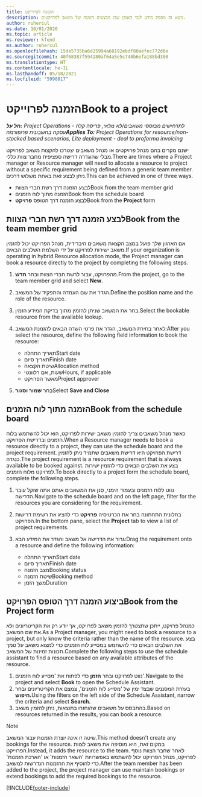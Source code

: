 ```yaml
---
title: הזמנה לפרוייקט
description: נושא זה מספק מידע לגבי האופן שבו מבצעים הזמנה של משאב לפרויקטים.
author: ruhercul
ms.date: 10/01/2020
ms.topic: article
ms.reviewer: kfend
ms.author: ruhercul
ms.openlocfilehash: 15de5735ba6d25994a68192ebdf80aefec772d6e
ms.sourcegitcommit: 40f68387f594180af64a5e5c748b6efa188bd300
ms.translationtype: HT
ms.contentlocale: he-IL
ms.lasthandoff: 05/10/2021
ms.locfileid: "5998817"
---
```

# <a name="book-to-a-project"></a><span data-ttu-id="f16a6-103">הזמנה לפרוייקט</span><span class="sxs-lookup"><span data-stu-id="f16a6-103">Book to a project</span></span>

<span data-ttu-id="f16a6-104">_**חל על:** Project Operations לתרחישים מבוססי משאבים/לא מלאי, פריסה קלה - עסקה בחשבונית פרופורמה_</span><span class="sxs-lookup"><span data-stu-id="f16a6-104">_**Applies To:** Project Operations for resource/non-stocked based scenarios, Lite deployment - deal to proforma invoicing_</span></span>

<span data-ttu-id="f16a6-105">ישנם מקרים בהם מנהל פרויקטים או מנהל משאבים יצטרכו להקצות משאב לפרויקט מבלי שהוגדרה דרישה ספציפית מחבר צוות כללי.</span><span class="sxs-lookup"><span data-stu-id="f16a6-105">There are times where a Project manager or Resource manager will need to allocate a resource to project without a specific requirement being defined from a generic team member.</span></span> <span data-ttu-id="f16a6-106">ניתן לבצע זאת באחת משלוש דרכים.</span><span class="sxs-lookup"><span data-stu-id="f16a6-106">This can be achieved in one of three ways.</span></span>

- <span data-ttu-id="f16a6-107">לבצע הזמנה דרך רשת חברי הצוות</span><span class="sxs-lookup"><span data-stu-id="f16a6-107">Book from the team member grid</span></span>
- <span data-ttu-id="f16a6-108">הזמנה מתוך לוח הזמנים</span><span class="sxs-lookup"><span data-stu-id="f16a6-108">Book from the schedule board</span></span>
- <span data-ttu-id="f16a6-109">לבצע הזמנה דרך הטופס **פרויקט**</span><span class="sxs-lookup"><span data-stu-id="f16a6-109">Book from the **Project** form</span></span>

## <a name="book-from-the-team-member-grid"></a><span data-ttu-id="f16a6-110">לבצע הזמנה דרך רשת חברי הצוות</span><span class="sxs-lookup"><span data-stu-id="f16a6-110">Book from the team member grid</span></span>

<span data-ttu-id="f16a6-111">אם הארגון שלך פועל במצב הקצאת משאבים היברידית, מנהל הפרויקט יכול להזמין משאב ישירות לפרויקט על ידי השלמת השלבים הבאים.</span><span class="sxs-lookup"><span data-stu-id="f16a6-111">If your organization is operating in hybrid Resource allocation mode, the Project manager can book a resource directly to the project by completing the following steps.</span></span>

1. <span data-ttu-id="f16a6-112">מהפרויקט, עבור לרשת חברי הצוות ובחר **חדשׁ**.</span><span class="sxs-lookup"><span data-stu-id="f16a6-112">From the project, go to the team member grid and select **New**.</span></span>
2. <span data-ttu-id="f16a6-113">הגדר את שם העמדה והתפקיד של המשאב.</span><span class="sxs-lookup"><span data-stu-id="f16a6-113">Define the position name and the role of the resource.</span></span>
3. <span data-ttu-id="f16a6-114">בחר את המשאב שניתן להזמין מתוך בדיקת המידע הזמין.</span><span class="sxs-lookup"><span data-stu-id="f16a6-114">Select the bookable resource from the available lookup.</span></span>
4. <span data-ttu-id="f16a6-115">לאחר בחירת המשאב, הגדר את פרטי השדה הבאים להזמנת המשאב:</span><span class="sxs-lookup"><span data-stu-id="f16a6-115">After you select the resource, define the following field information to book the resource:</span></span>

    - <span data-ttu-id="f16a6-116">תאריך התחלה</span><span class="sxs-lookup"><span data-stu-id="f16a6-116">Start date</span></span>
    - <span data-ttu-id="f16a6-117">תאריך סיום</span><span class="sxs-lookup"><span data-stu-id="f16a6-117">Finish date</span></span>
    - <span data-ttu-id="f16a6-118">שיטת הקצאה</span><span class="sxs-lookup"><span data-stu-id="f16a6-118">Allocation method</span></span>
    - <span data-ttu-id="f16a6-119">שעות, אם רלוונטי</span><span class="sxs-lookup"><span data-stu-id="f16a6-119">Hours, if applicable</span></span>
    - <span data-ttu-id="f16a6-120">מאשר הפרויקט</span><span class="sxs-lookup"><span data-stu-id="f16a6-120">Project approver</span></span>

6. <span data-ttu-id="f16a6-121">בחר **שמור וסגור**</span><span class="sxs-lookup"><span data-stu-id="f16a6-121">Select **Save and Close**</span></span>

## <a name="book-from-the-schedule-board"></a><span data-ttu-id="f16a6-122">הזמנה מתוך לוח הזמנים</span><span class="sxs-lookup"><span data-stu-id="f16a6-122">Book from the schedule board</span></span>

<span data-ttu-id="f16a6-123">כאשר מנהל משאבים צריך להזמין משאב ישירות לפרויקט, הוא יכול להשתמש בלוח הזמנים ובדרישת הפרויקט.</span><span class="sxs-lookup"><span data-stu-id="f16a6-123">When a Resource manager needs to book a resource directly to a project, they can use the schedule board and the project requirement.</span></span> <span data-ttu-id="f16a6-124">דרישת הפרויקט היא דרישת משאבים שתמיד ניתן להזמין כנגדה.</span><span class="sxs-lookup"><span data-stu-id="f16a6-124">The project requirement is a resource requirement that is always available to be booked against.</span></span> <span data-ttu-id="f16a6-125">בצע את השלבים הבאים כדי להזמין ישירות לפרויקט מלוח הזמנים.</span><span class="sxs-lookup"><span data-stu-id="f16a6-125">To book directly to a project form the schedule board, complete the following steps.</span></span>

1. <span data-ttu-id="f16a6-126">נווט ללוח הזמנים ובעמוד הימני, סנן את המשאבים אותם אתה שוקל עובר הדרישה.</span><span class="sxs-lookup"><span data-stu-id="f16a6-126">Navigate to the schedule board and on the left page, filter for the resources you are considering for the requirement.</span></span>
2. <span data-ttu-id="f16a6-127">בחלונית התחתונה בחר את הכרטיסיה **פרויקט** כדי להציג את רשימת דרישות הפרויקט.</span><span class="sxs-lookup"><span data-stu-id="f16a6-127">In the bottom pane, select the **Project** tab to view a list of project requirements.</span></span>
3. <span data-ttu-id="f16a6-128">גרור את הדרישה אל משאב והגדר את המידע הבא:</span><span class="sxs-lookup"><span data-stu-id="f16a6-128">Drag the requirement onto a resource and define the following information:</span></span>

    - <span data-ttu-id="f16a6-129">תאריך התחלה</span><span class="sxs-lookup"><span data-stu-id="f16a6-129">Start date</span></span>
    - <span data-ttu-id="f16a6-130">תאריך סיום</span><span class="sxs-lookup"><span data-stu-id="f16a6-130">Finish date</span></span>
    - <span data-ttu-id="f16a6-131">מצב הזמנה</span><span class="sxs-lookup"><span data-stu-id="f16a6-131">Booking status</span></span>
    - <span data-ttu-id="f16a6-132">שיטת הזמנה</span><span class="sxs-lookup"><span data-stu-id="f16a6-132">Booking method</span></span>
    - <span data-ttu-id="f16a6-133">משך הזמן</span><span class="sxs-lookup"><span data-stu-id="f16a6-133">Duration</span></span>

## <a name="book-from-the-project-form"></a><span data-ttu-id="f16a6-134">ביצוע הזמנה דרך הטופס הפרויקט</span><span class="sxs-lookup"><span data-stu-id="f16a6-134">Book from the Project form</span></span>

<span data-ttu-id="f16a6-135">כמנהל פרויקט, ייתכן שתצטרך להזמין משאב לפרויקט, אך יודע רק את הקריטריונים ולא את שם המשאב.</span><span class="sxs-lookup"><span data-stu-id="f16a6-135">As a Project manager, you might need to book a resource to a project, but only know the criteria rather than the name of the resource.</span></span> <span data-ttu-id="f16a6-136">בצע את השלבים הבאים כדי להשתמש במסייע לוח הזמנים כדי למצוא משאב על סמך תכונות זמינות של המשאב.</span><span class="sxs-lookup"><span data-stu-id="f16a6-136">Complete the following steps to use the schedule assistant to find a resource based on any available attributes of the resource.</span></span> 

1. <span data-ttu-id="f16a6-137">נווט לפרויקט ובחר **הזמן** כדי לפתוח את 'מסייע לוח הזמנים'.</span><span class="sxs-lookup"><span data-stu-id="f16a6-137">Navigate to the project and select **Book** to open the Schedule Assistant.</span></span>
2. <span data-ttu-id="f16a6-138">בעזרת המסננים שבצד ימין של 'מסייע לוח הזמנים', צמצם את הקריטריונים ובחר **חיפוש.**</span><span class="sxs-lookup"><span data-stu-id="f16a6-138">Using the filters on the left side of the Schedule Assistant, narrow the criteria and select **Search.**</span></span>
3. <span data-ttu-id="f16a6-139">בהתבסס על משאבים שהוחזרו בתוצאות, ניתן להזמין משאב.</span><span class="sxs-lookup"><span data-stu-id="f16a6-139">Based on resources returned in the results, you can book a resource.</span></span>

> [!NOTE]
> <span data-ttu-id="f16a6-140">שיטה זו אינה יוצרת הזמנות עבור המשאב.</span><span class="sxs-lookup"><span data-stu-id="f16a6-140">This method doesn't create any bookings for the resource.</span></span> <span data-ttu-id="f16a6-141">במקום זאת, היא מוסיפה את משאב לצוות הפרוייקט.</span><span class="sxs-lookup"><span data-stu-id="f16a6-141">Instead, it adds the resource to the team.</span></span> <span data-ttu-id="f16a6-142">לאחר שחבר הצוות נוסף לפרויקט, מנהל הפרויקט יכול להשתמש באפשרויות 'השאר הזמנות' או 'הארכת הזמנות' כדי להוסיף את ההזמנות הנדרשות למשאב.</span><span class="sxs-lookup"><span data-stu-id="f16a6-142">After the team member has been added to the project, the project manager can use maintain bookings or extend bookings to add the required bookings to the resource.</span></span>


[!INCLUDE[footer-include](../includes/footer-banner.md)]